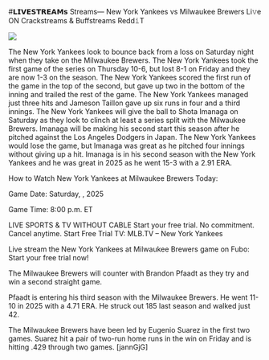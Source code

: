 #𝗟𝗜𝗩𝗘𝗦𝗧𝗥𝗘𝗔𝗠𝘀 Streams— New York Yankees vs Milwaukee Brewers Li𝚟e ON Crackstreams & Buffstreams Redd𝚒T  
  
  
[![](https://i.imgur.com/qSNzIqt.png)](https://movie.rssnews.media/eDqNGbEK.php)  
  
The New York Yankees look to bounce back from a loss on Saturday night when they take on the Milwaukee Brewers. The New York Yankees took the first game of the series on Thursday 10-6, but lost 8-1 on Friday and they are now 1-3 on the season. The New York Yankees scored the first run of the game in the top of the second, but gave up two in the bottom of the inning and trailed the rest of the game. The New York Yankees managed just three hits and Jameson Taillon gave up six runs in four and a third innings. The New York Yankees will give the ball to Shota Imanaga on Saturday as they look to clinch at least a series split with the Milwaukee Brewers. Imanaga will be making his second start this season after he pitched against the Los Angeles Dodgers in Japan. The New York Yankees would lose the game, but Imanaga was great as he pitched four innings without giving up a hit. Imanaga is in his second season with the New York Yankees and he was great in 2025 as he went 15-3 with a 2.91 ERA.

How to Watch New York Yankees at Milwaukee Brewers Today:

Game Date: Saturday, , 2025

Game Time: 8:00 p.m. ET

LIVE SPORTS & TV WITHOUT CABLE
Start your free trial. No commitment. Cancel anytime.
Start Free Trial
TV: MLB.TV – New York Yankees

Live stream the New York Yankees at Milwaukee Brewers game on Fubo: Start your free trial now!

The Milwaukee Brewers will counter with Brandon Pfaadt as they try and win a second straight game.

Pfaadt is entering his third season with the Milwaukee Brewers. He went 11-10 in 2025 with a 4.71 ERA. He struck out 185 last season and walked just 42.

The Milwaukee Brewers have been led by Eugenio Suarez in the first two games. Suarez hit a pair of two-run home runs in the win on Friday and is hitting .429 through two games. [jannGjG]